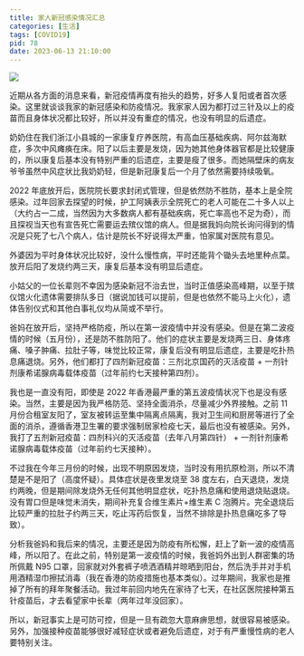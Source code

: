```yaml
---
title: 家人新冠感染情况汇总
categories: [生活]
tags: [COVID19]
pid: 78
date: 2023-06-13 21:10:00
---
```


![](https://cdn.pinlyu.com/posts/2023/78-banner.webp)

近期从各方面的消息来看，新冠疫情再度有抬头的趋势，好多人复阳或者首次感染。这里就谈谈我家的新冠感染和防疫情况。我家家人因为都打过三针及以上的疫苗而且身体状况都比较好，所以并没有重症的情况，也没有明显的后遗症。
<!-- more -->

奶奶住在我们浙江小县城的一家康复疗养医院，有高血压基础疾病、阿尔兹海默症，多次中风瘫痪在床。阳了以后主要是发烧，因为她其他身体器官都是比较健康的，所以康复后基本没有特别严重的后遗症，主要是瘦了很多。而她隔壁床的病友爷爷虽然中风症状比我奶奶轻，但是新冠康复后一个月了依然需要持续吸氧。

2022 年底放开后，医院院长要求封闭式管理，但是依然防不胜防，基本上是全院感染。过年回家去探望的时候，护工阿姨表示全院死亡的老人可能在二十多人以上（大约占一二成，当然因为大多数病人都有基础疾病，死亡率高也不足为奇），而且探视当天也有宣告死亡需要运去殡仪馆的病人。但是据我妈向院长询问得到的情况是只死了七八个病人，估计是院长不好说得太严重，怕家属对医院有意见。

外婆因为平时身体状况比较好，没什么慢性病，平时还能背个锄头去地里种点菜。放开后阳了发烧约两三天，康复后基本没有明显后遗症。

小姑父的一位长辈则不幸因为感染新冠不治去世，当时正值感染高峰期，以至于殡仪馆火化遗体需要排队多日（据说加钱可以提前，但是也依然不能马上火化），遗体告别仪式和其他白事礼仪均从简或不举行。

爸妈在放开后，坚持严格防疫，所以在第一波疫情中并没有感染。但是在第二波疫情的时候（五月份），还是防不胜防阳了。他们的症状主要是发烧两三日、身体疼痛、嗓子肿痛、拉肚子等，味觉比较正常，康复后没有明显后遗症，主要是吃扑热息痛退烧。另外，他们都打了四剂新冠疫苗：三剂北京国药的灭活疫苗 + 一剂针剂康希诺腺病毒载体疫苗（过年前约七天接种第四剂）。

我也是一直没有阳，即使是 2022 年香港最严重的第五波疫情状况下也是没有感染。当然，主要是因为我严格防范、坚持全面消杀，尽量减少外界接触。之前 11 月份合租室友阳了，室友被转运至集中隔离点隔离，我对卫生间和厨房等进行了全面的消杀，遵循香港卫生署的要求强制居家检疫七天，最后也没有被感染。另外，我打了五剂新冠疫苗：四剂科兴的灭活疫苗（去年八月第四针） + 一剂针剂康希诺腺病毒载体疫苗（过年前约七天接种）。

不过我在今年三月份的时候，出现不明原因发烧，当时没有用抗原检测，所以不清楚是不是阳了（高度怀疑）。具体症状是夜里发烧至 38 度左右，白天退烧，发烧约两晚，但是期间除发烧外无任何其他明显症状，吃扑热息痛和使用退烧贴退烧。没有胃口但是味觉未消失，期间补充复合维生素片+维生素 C 泡腾片。完全退烧后比较严重的拉肚子约两三天，吃止泻药后恢复，当然不排除是扑热息痛吃多了导致）。

分析我爸妈和我后来的情况，主要还是因为防疫有所松懈，赶上了新一波的疫情高峰，所以阳了。在此之前，特别是第一波疫情的时候，我爸妈外出到人群密集的场所佩戴 N95 口罩，回家就对外套裤子喷洒酒精并晾晒到阳台，然后洗手并对手机用酒精湿巾擦拭消毒（我在香港的防疫措施也基本类似）。过年期间，我家也是推掉了所有的拜年聚餐活动。我过年前回内地先在家待了七天，在社区医院接种第五针疫苗后，才去看望家中长辈（两年过年没回家）。

所以，新冠事实上是可防可控，但是一旦有疏忽大意麻痹思想，就很容易被感染。另外，加强接种疫苗能够很好减轻症状或者避免后遗症，对于有严重慢性病的老人要特别关注。